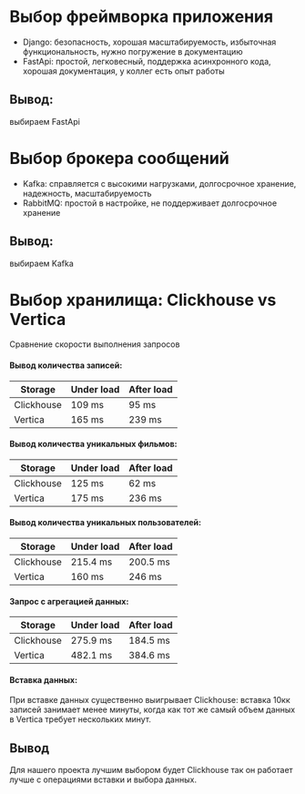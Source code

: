 # Выбор фреймворка приложения

 - Django: безопасность, хорошая масштабируемость, избыточная функциональность, нужно погружение в документацию
 - FastApi: простой, легковесный, поддержка асинхронного кода, хорошая документация, у коллег есть опыт работы

## Вывод:
выбираем FastApi

# Выбор брокера сообщений
 - Kafka: справляется с высокими нагрузками, долгосрочное хранение, надежность, масштабируемость
 - RabbitMQ: простой в настройке, не поддерживает долгосрочное хранение

## Вывод:
выбираем Kafka


# Выбор хранилища: Clickhouse vs Vertica

Сравнение скорости выполнения запросов

####  Вывод количества записей:

| Storage    | Under load | After load |
|------------|------------|------------|
| Clickhouse | 109 ms     | 95 ms      |
| Vertica    | 165 ms     | 239 ms     |


####  Вывод количества уникальных фильмов:


| Storage    | Under load | After load |
|------------|------------|------------|
| Clickhouse | 125 ms     | 62 ms      |
| Vertica    | 175 ms     | 236 ms     |


####  Вывод количества уникальных пользователей:

| Storage    | Under load | After load |
|------------|------------|------------|
| Clickhouse | 215.4 ms   | 200.5 ms   |
| Vertica    | 160 ms     | 246 ms     | 

 
####  Запрос с агрегацией данных:
 
| Storage    | Under load | After load |
|------------|------------|------------|
| Clickhouse | 275.9 ms   | 184.5 ms   |
| Vertica    | 482.1 ms   | 384.6 ms   | 

#### Вставка данных:
При вставке данных существенно выигрывает Clickhouse: вставка 10кк записей занимает менее минуты,
когда как тот же самый объем данных в Vertica требует нескольких минут.

## Вывод
Для нашего проекта лучшим выбором будет Clickhouse так он работает лучше с операциями вставки и выбора данных.